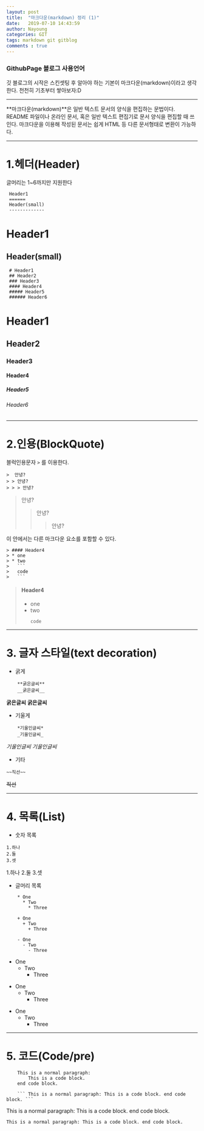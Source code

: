 ```yaml
---
layout: post
title:  "마크다운(markdown) 정리 (1)"
date:   2019-07-10 14:43:59
author: Nayoung
categories: GIT
tags: markdown git gitblog
comments : true
---
```




### GithubPage 블로그 사용언어
<span>깃 블로그의 시작은 스킨셋팅 후 알아야 하는 기본이 마크다운(markdown)이라고 생각한다.</span>
<span class="dp-bl"> 천천히 기초부터 쌓아보자:D </span>

----------------------------------------------------------------

**마크다운(markdown)**은 일반 텍스트 문서의 양식을 편집하는 문법이다.
README 파일이나 온라인 문서, 혹은 일반 텍스트 편집기로 문서 양식을 편집할 때 쓰인다. 마크다운을 이용해 작성된 문서는 쉽게 HTML 등 다른 문서형태로 변환이 가능하다.

------------------------------------------------------------------

# 1.헤더(Header)
<span class="ft1 dp-bl"> 글머리는 1~6까지만 지원한다</span>

```
 Header1
 ======
 Header(small)
 -------------
```

Header1
======

Header(small)
-------------

```
 # Header1
 ## Header2
 ### Header3
 #### Header4
 ##### Header5
 ###### Header6
```
# Header1
## Header2
### Header3
#### Header4
##### Header5
###### Header6

----------------------------------------------------------------------

# 2.인용(BlockQuote)
<span class="ft1 dp-bl">블럭인용문자 ```>``` 를 이용한다.</span>
```
>  안녕?
> > 안녕?
> > > 안녕?
```

>  안녕?
> >  안녕?
> > > 안녕?

이 안에서는 다른 마크다운 요소를 포함할 수 있다.
```
> #### Header4
> * one
> * two
>	```
>	code
>	```
```

> #### Header4
> * one
> * two
>	```
>	code
>	```

----------------------------------------------------------------

# 3. 글자 스타일(text decoration)

* 굵게
```
    **굵은글씨**
    __굵은글씨__
```
**굵은글씨**
__굵은글씨__

* 기울게
```
    *기울인글씨*
    _기울인글씨_
```
*기울인글씨*
_기울인글씨_

* 기타
```
~~직선~~
```
~~직선~~

----------------------------------------------------------------

# 4. 목록(List)

* 숫자 목록

```
1.하나
2.둘
3.셋
```
1.하나
2.둘
3.셋

* 글머리 목록

```
    * One
      * Two
        * Three

    + One
      + Two
        + Three

    - One
      - Two
        - Three
```

* One
  * Two
  	* Three

+ One
	+ Two
	   + Three

- One
  - Two
    - Three

----------------------------------------------------------------
# 5. 코드(Code/pre)
```
    This is a normal paragraph:
        This is a code block.
    end code block.

    ``` This is a normal paragraph: This is a code block. end code block. ```
```

This is a normal paragraph:
    This is a code block.
end code block.

``` This is a normal paragraph: This is a code block. end code block. ```
